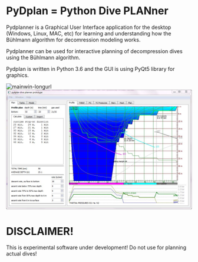 # PyDplan = Python Dive PLANner

Pydplanner is a Graphical User Interface application for the desktop (Windows, Linux, MAC, etc)
for learning and understanding how the Bühlmann algorithm for decomression modeling works.

Pydplanner can be used for interactive planning of decompression dives using the Bühlmann algorithm.

Pydplan is written in Python 3.6 and the GUI is using PyQt5 library for graphics.

![mainwin-longurl](https://github.com/eianlei/pydplan/blob/master/doc/pyd_mainscreen.JPG)
![mainwin-shorturl](/doc/pyd_mainscreen.JPG)

# DISCLAIMER!
This is experimental software under development! Do not use for planning actual dives!



